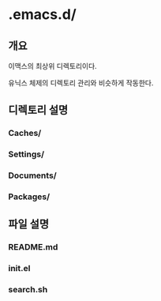 # .emacs.d/ #
## 개요 ##
이맥스의 최상위 디렉토리이다.

유닉스 체제의 디렉토리 관리와 비슷하게 작동한다.

## 디렉토리 설명 ##
### Caches/ ###

### Settings/ ###

### Documents/ ###

### Packages/ ###

## 파일 설명 ##
### README.md ###
### init.el ###
### search.sh ###
